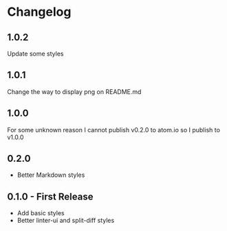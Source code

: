 # Changelog

## 1.0.2

Update some styles

## 1.0.1

Change the way to display png on README.md

## 1.0.0

For some unknown reason I cannot publish v0.2.0 to atom.io so I publish to v1.0.0

## 0.2.0

* Better Markdown styles

## 0.1.0 - First Release

* Add basic styles
* Better linter-ui and split-diff styles
